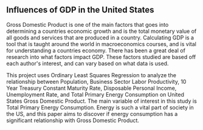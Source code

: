 ## Influences of GDP in the United States

Gross Domestic Product is one of the main factors that goes into determining a countries economic growth and is the total monetary value of all goods and services that are produced in a country. Calculating GDP is a tool that is taught around the world in macroeconomics courses, and is vital for understanding a countries economy. There has been a great deal of research into what factors impact GDP. These factors studied are based off each author's interest, and can vary based on what data is used. 

This project uses Ordinary Least Squares Regression to analyze the relationship between Population, Business Sector Labor Productivity, 10 Year Treasury Constant Maturity Rate, Disposable Personal Income, Unemployment Rate, and Total Primary Energy Consumption on United States Gross Domestic Product. The main variable of interest in this study is Total Primary Energy Consumption. Energy is such a vital part of society in the US, and this paper aims to discover if energy consumption has a significant relationship with Gross Domestic Product. 
